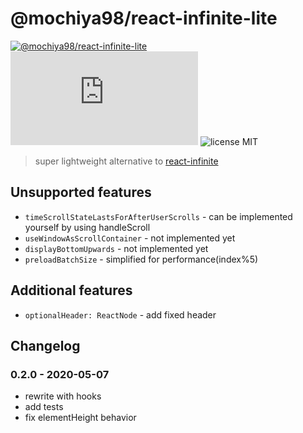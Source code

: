 # @mochiya98/react-infinite-lite

[![@mochiya98/react-infinite-lite](https://img.shields.io/npm/v/@mochiya98/react-infinite-lite.svg?style=flat-square)](https://www.npmjs.com/package/@mochiya98/react-infinite-lite) [![gzip size](http://img.badgesize.io/https://unpkg.com/@mochiya98/react-infinite-lite/dist/index.esm.js?compression=gzip&style=flat-square)](https://unpkg.com/@mochiya98/react-infinite-lite/dist/index.esm.js) ![license MIT](https://img.shields.io/badge/license-MIT-green.svg?style=flat-square)

> super lightweight alternative to [react-infinite](https://www.npmjs.com/package/react-infinite)

## Unsupported features

- `timeScrollStateLastsForAfterUserScrolls` - can be implemented yourself by using handleScroll
- `useWindowAsScrollContainer` - not implemented yet
- `displayBottomUpwards` - not implemented yet
- `preloadBatchSize` - simplified for performance(index%5)

## Additional features

- `optionalHeader: ReactNode` - add fixed header

## Changelog

### 0.2.0 - 2020-05-07

- rewrite with hooks
- add tests
- fix elementHeight behavior
